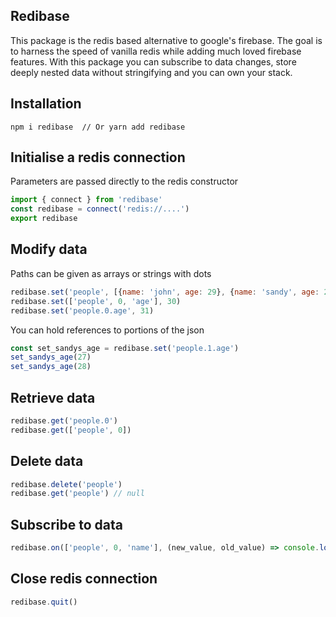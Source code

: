 ## Redibase

This package is the redis based alternative to google's firebase.
The goal is to harness the speed of vanilla redis while adding much loved firebase features.
With this package you can subscribe to data changes, store deeply nested data without stringifying and you can own your stack.


## Installation
```
npm i redibase  // Or yarn add redibase
```

## Initialise a redis connection
Parameters are passed directly to the redis constructor
```js
import { connect } from 'redibase'
const redibase = connect('redis://....')
export redibase
```
## Modify data
Paths can be given as arrays or strings with dots
```js
redibase.set('people', [{name: 'john', age: 29}, {name: 'sandy', age: 26}])) 
redibase.set(['people', 0, 'age'], 30)
redibase.set('people.0.age', 31)
```
You can hold references to portions of the json
```js
const set_sandys_age = redibase.set('people.1.age')
set_sandys_age(27) 
set_sandys_age(28) 
```
## Retrieve data
```js
redibase.get('people.0')
redibase.get(['people', 0])
```
## Delete data
```js
redibase.delete('people')
redibase.get('people') // null
```

## Subscribe to data
```js
redibase.on(['people', 0, 'name'], (new_value, old_value) => console.log(old_val, new_val))
```

## Close redis connection
```js
redibase.quit()
```


